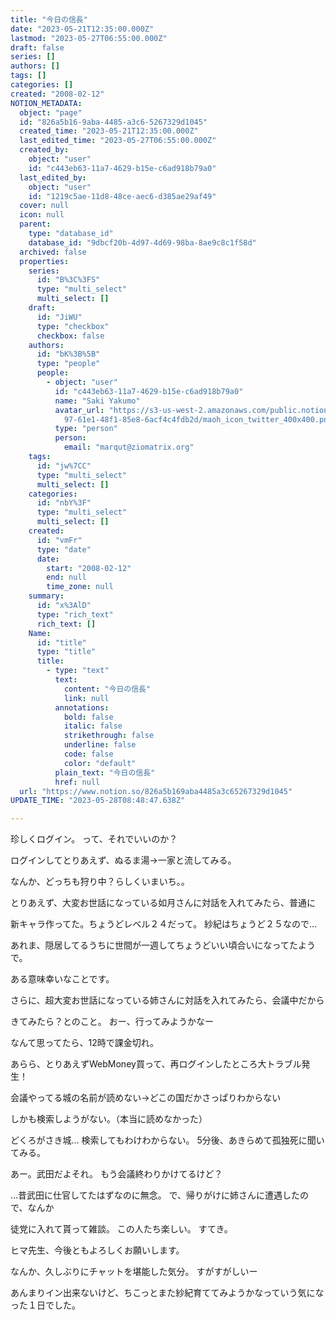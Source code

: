 ```yaml
---
title: "今日の信長"
date: "2023-05-21T12:35:00.000Z"
lastmod: "2023-05-27T06:55:00.000Z"
draft: false
series: []
authors: []
tags: []
categories: []
created: "2008-02-12"
NOTION_METADATA:
  object: "page"
  id: "826a5b16-9aba-4485-a3c6-5267329d1045"
  created_time: "2023-05-21T12:35:00.000Z"
  last_edited_time: "2023-05-27T06:55:00.000Z"
  created_by:
    object: "user"
    id: "c443eb63-11a7-4629-b15e-c6ad918b79a0"
  last_edited_by:
    object: "user"
    id: "1219c5ae-11d8-48ce-aec6-d385ae29af49"
  cover: null
  icon: null
  parent:
    type: "database_id"
    database_id: "9dbcf20b-4d97-4d69-98ba-8ae9c8c1f58d"
  archived: false
  properties:
    series:
      id: "B%3C%3FS"
      type: "multi_select"
      multi_select: []
    draft:
      id: "JiWU"
      type: "checkbox"
      checkbox: false
    authors:
      id: "bK%3B%5B"
      type: "people"
      people:
        - object: "user"
          id: "c443eb63-11a7-4629-b15e-c6ad918b79a0"
          name: "Saki Yakumo"
          avatar_url: "https://s3-us-west-2.amazonaws.com/public.notion-static.com/3ad1c4\
            97-61e1-48f1-85e8-6acf4c4fdb2d/maoh_icon_twitter_400x400.png"
          type: "person"
          person:
            email: "marqut@ziomatrix.org"
    tags:
      id: "jw%7CC"
      type: "multi_select"
      multi_select: []
    categories:
      id: "nbY%3F"
      type: "multi_select"
      multi_select: []
    created:
      id: "vmFr"
      type: "date"
      date:
        start: "2008-02-12"
        end: null
        time_zone: null
    summary:
      id: "x%3AlD"
      type: "rich_text"
      rich_text: []
    Name:
      id: "title"
      type: "title"
      title:
        - type: "text"
          text:
            content: "今日の信長"
            link: null
          annotations:
            bold: false
            italic: false
            strikethrough: false
            underline: false
            code: false
            color: "default"
          plain_text: "今日の信長"
          href: null
  url: "https://www.notion.so/826a5b169aba4485a3c65267329d1045"
UPDATE_TIME: "2023-05-28T08:48:47.638Z"

---
```

<link rel="stylesheet" href="https://cdn.jsdelivr.net/npm/katex@0.16.2/dist/katex.min.css" integrity="sha384-bYdxxUwYipFNohQlHt0bjN/LCpueqWz13HufFEV1SUatKs1cm4L6fFgCi1jT643X" crossorigin="anonymous">


珍しくログイン。 って、それでいいのか？


ログインしてとりあえず、ぬるま湯→一家と流してみる。


なんか、どっちも狩り中？らしくいまいち。。


とりあえず、大変お世話になっている如月さんに対話を入れてみたら、普通に


新キャラ作ってた。ちょうどレベル２４だって。 紗紀はちょうど２５なので…


あれま、隠居してるうちに世間が一週してちょうどいい頃合いになってたようで。


ある意味幸いなことです。


さらに、超大変お世話になっている姉さんに対話を入れてみたら、会議中だから


きてみたら？とのこと。 おー、行ってみようかなー


なんて思ってたら、12時で課金切れ。


あらら、とりあえずWebMoney買って、再ログインしたところ大トラブル発生！


会議やってる城の名前が読めない→どこの国だかさっぱりわからない


しかも検索しようがない。（本当に読めなかった）


どくろがさき城… 検索してもわけわからない。 5分後、あきらめて孤独死に聞いてみる。


あー。武田だよそれ。 もう会議終わりかけてるけど？


…昔武田に仕官してたはずなのに無念。 で、帰りがけに姉さんに遭遇したので、なんか


徒党に入れて貰って雑談。 この人たち楽しい。 すてき。


ヒマ先生、今後ともよろしくお願いします。


なんか、久しぶりにチャットを堪能した気分。 すがすがしいー


あんまりイン出来ないけど、ちこっとまた紗紀育ててみようかなっていう気になった１日でした。


